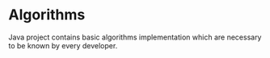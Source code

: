 # Algorithms
Java project contains basic algorithms implementation which are necessary to be known by every developer.
